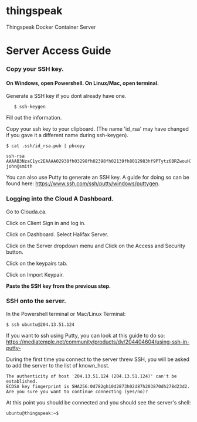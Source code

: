 # thingspeak
Thingspeak Docker Container Server



# Server Access Guide


### Copy your SSH key.
#### On Windows, open Powershell. On Linux/Mac, open terminal.

Generate a SSH key if you dont already have one.
```
   $ ssh-keygen
```
Fill out the information.

Copy your ssh key to your clipboard. (The name 'id_rsa' may have changed if you gave it a different name during ssh-keygen).
```
$ cat .ssh/id_rsa.pub | pbcopy
```
```
ssh-rsa AAAAB3NzaC1yc2EAAAA02938fh03298fh02398fh02139fh8012983hf9PTytz6BRZwouHIMpljwabuxMmSXWzHOo6gUVJGFpGRFm3gSdbEFP46eOy+NQ/nBn9TkZj2M5z87BXgCKrbYwrQJahaOc9cozNwGucewcewc90ewc9w0e9ct1twdE7hn6r6ZsPK+iscdhD80UxTMa5ZyvxRncrcNYcFn/mMD5MTG8V90qYgJyxE3kpOZHKrZzqfvRmqmbKp45bdYPDRNxQTpFs6OBOHGN24WLyCvYf2qEvHd4NAcweicnpewicnpewicpwecnwe john@smith
```

You can also use Putty to generate an SSH key. A guide for doing so can be found here:
https://www.ssh.com/ssh/putty/windows/puttygen.

### Logging into the Cloud A Dashboard.
Go to Clouda.ca.

Click on Client Sign in and log in.

Click on Dashboard. Select Halifax Server.

Click on the Server dropdown menu and Click on the Access and Security button.

Click on the keypairs tab.

Click on Import Keypair.

**Paste the SSH key from the previous step.**

### SSH onto the server.
In the Powershell terminal or Mac/Linux Terminal:
```
$ ssh ubuntu@204.13.51.124
```

If you want to ssh using Putty, you can look at this guide to do so:
https://mediatemple.net/community/products/dv/204404604/using-ssh-in-putty-

During the first time you connect to the server threw SSH, you will be asked to add the server to the list of known_host.
```
The authenticity of host '204.13.51.124 (204.13.51.124)' can't be established.
ECDSA key fingerprint is SHA256:0d782gh10d2873h02d87h203870dh278d23d2.
Are you sure you want to continue connecting (yes/no)?
```
At this point you should be connected and you should see the server's shell:
```
ubuntu@thingspeak:~$
```